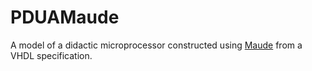 # PDUAMaude

A model of a didactic microprocessor constructed using [Maude][1] from a VHDL specification.

[1]: http://maude.cs.illinois.edu/w/index.php?title=The_Maude_System
